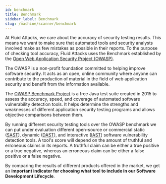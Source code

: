 ```yaml
---
id: benchmark
title: Benchmark
sidebar_label: Benchmark
slug: /machine/scanner/benchmark
---
```


At Fluid Attacks,
we care about the accuracy of security testing results.
This means we want to make sure
that automated tools and security analysts involved
make as few mistakes as possible in their reports.
To the purpose of checking tool accuracy,
Fluid Attacks uses the Benchmark
established by the [Open Web Application Security Project (OWASP)](https://owasp.org/).

The OWASP
is a non-profit foundation
committed to helping improve
software security.
It acts as an open,
online community where anyone
can contribute to the production of material
in the field of web application security
and benefit from the information available.

The [OWASP Benchmark Project](https://owasp.org/www-project-benchmark/)
is a free Java test suite
created in 2015 to assess the accuracy,
speed, and coverage of automated
software vulnerability detection tools.
It helps determine the strengths
and weaknesses of different
application security testing programs
and allows objective comparisons between them.

By running different security testing tools
over the OWASP benchmark
we can put under evaluation different
open-source or commercial
static ([SAST](https://www.gartner.com/en/information-technology/glossary/static-application-security-testing-sast)),
dynamic ([DAST](https://www.gartner.com/en/information-technology/glossary/dynamic-application-security-testing-dast)),
and interactive ([IAST](https://www.comparitech.com/net-admin/what-is-iast/))
software vulnerability detection tools.
A tool's score will depend on the amount of truthful
and erroneous claims
in its reports.
A truthful claim can be either a true positive or a true negative,
whereas an erroneous claim can be either a false positive or a false negative.

By comparing the results of different products
offered in the market,
we get an **important indicator
for choosing what tool to include
in our Software Development Lifecycle**.
